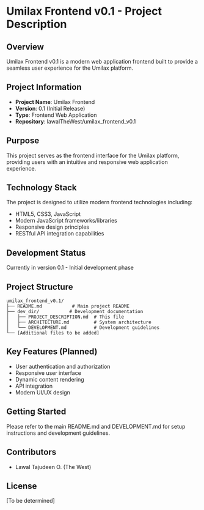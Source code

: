 # Umilax Frontend v0.1 - Project Description

## Overview
Umilax Frontend v0.1 is a modern web application frontend built to provide a seamless user experience for the Umilax platform.

## Project Information
- **Project Name**: Umilax Frontend
- **Version**: 0.1 (Initial Release)
- **Type**: Frontend Web Application
- **Repository**: lawalTheWest/umilax_frontend_v0.1

## Purpose
This project serves as the frontend interface for the Umilax platform, providing users with an intuitive and responsive web application experience.

## Technology Stack
The project is designed to utilize modern frontend technologies including:
- HTML5, CSS3, JavaScript
- Modern JavaScript frameworks/libraries
- Responsive design principles
- RESTful API integration capabilities

## Development Status
Currently in version 0.1 - Initial development phase

## Project Structure
```
umilax_frontend_v0.1/
├── README.md           # Main project README
├── dev_dir/           # Development documentation
│   ├── PROJECT_DESCRIPTION.md  # This file
│   ├── ARCHITECTURE.md         # System architecture
│   └── DEVELOPMENT.md          # Development guidelines
└── [Additional files to be added]
```

## Key Features (Planned)
- User authentication and authorization
- Responsive user interface
- Dynamic content rendering
- API integration
- Modern UI/UX design

## Getting Started
Please refer to the main README.md and DEVELOPMENT.md for setup instructions and development guidelines.

## Contributors
- Lawal Tajudeen O. (The West)

## License
[To be determined]
